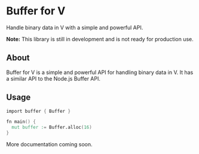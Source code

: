 # Buffer for V

Handle binary data in V with a simple and powerful API.

**Note:** This library is still in development and is not ready for production use.

## About

Buffer for V is a simple and powerful API for handling binary data in V.
It has a similar API to the Node.js Buffer API.

## Usage

```v
import buffer { Buffer }

fn main() {
  mut buffer := Buffer.alloc(16)
}
```

More documentation coming soon.